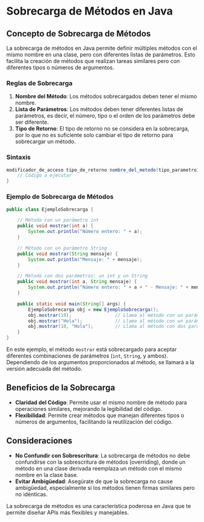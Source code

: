 # Sobrecarga de Métodos en Java

## Concepto de Sobrecarga de Métodos
La sobrecarga de métodos en Java permite definir múltiples métodos con el mismo nombre en una clase, pero con diferentes listas de parámetros. Esto facilita la creación de métodos que realizan tareas similares pero con diferentes tipos o números de argumentos.

### Reglas de Sobrecarga
1. **Nombre del Método**: Los métodos sobrecargados deben tener el mismo nombre.
2. **Lista de Parámetros**: Los métodos deben tener diferentes listas de parámetros, es decir, el número, tipo o el orden de los parámetros debe ser diferente.
3. **Tipo de Retorno**: El tipo de retorno no se considera en la sobrecarga, por lo que no es suficiente solo cambiar el tipo de retorno para sobrecargar un método.

### Sintaxis
```java
modificador_de_acceso tipo_de_retorno nombre_del_metodo(tipo_parametro1 nombre_parametro1, tipo_parametro2 nombre_parametro2, ...) {
    // Código a ejecutar
}
```

### Ejemplo de Sobrecarga de Métodos
```java
public class EjemploSobrecarga {

    // Método con un parámetro int
    public void mostrar(int a) {
        System.out.println("Número entero: " + a);
    }

    // Método con un parámetro String
    public void mostrar(String mensaje) {
        System.out.println("Mensaje: " + mensaje);
    }

    // Método con dos parámetros: un int y un String
    public void mostrar(int a, String mensaje) {
        System.out.println("Número entero: " + a + " - Mensaje: " + mensaje);
    }

    public static void main(String[] args) {
        EjemploSobrecarga obj = new EjemploSobrecarga();
        obj.mostrar(10);                // Llama al método con un parámetro int
        obj.mostrar("Hola");            // Llama al método con un parámetro String
        obj.mostrar(10, "Hola");        // Llama al método con dos parámetros
    }
}
```

En este ejemplo, el método `mostrar` está sobrecargado para aceptar diferentes combinaciones de parámetros (`int`, `String`, y ambos). Dependiendo de los argumentos proporcionados al método, se llamará a la versión adecuada del método.

## Beneficios de la Sobrecarga
- **Claridad del Código**: Permite usar el mismo nombre de método para operaciones similares, mejorando la legibilidad del código.
- **Flexibilidad**: Permite crear métodos que manejan diferentes tipos o números de argumentos, facilitando la reutilización del código.

## Consideraciones
- **No Confundir con Sobrescritura**: La sobrecarga de métodos no debe confundirse con la sobrescritura de métodos (overriding), donde un método en una clase derivada reemplaza un método con el mismo nombre en la clase base.
- **Evitar Ambigüedad**: Asegúrate de que la sobrecarga no cause ambigüedad, especialmente si los métodos tienen firmas similares pero no idénticas.

La sobrecarga de métodos es una característica poderosa en Java que te permite diseñar APIs más flexibles y manejables.
